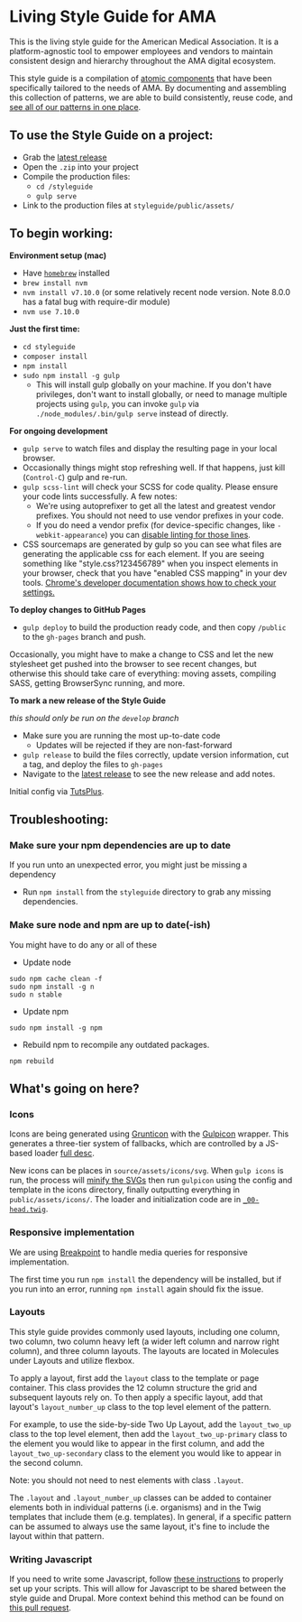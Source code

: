 # Living Style Guide for AMA
This is the living style guide for the American Medical Association. It is a platform-agnostic tool to empower employees and vendors to maintain consistent design and hierarchy throughout the AMA digital ecosystem.

This style guide is a compilation of [atomic components](http://bradfrost.com/blog/post/atomic-web-design/) that have been specifically tailored to the needs of AMA. By documenting and assembling this collection of patterns, we are able to build consistently, reuse code, and [see all of our patterns in one place](https://americanmedicalassociation.github.io/AMA-style-guide/).

## To use the Style Guide on a project:
- Grab the [latest release](https://github.com/AmericanMedicalAssociation/AMA-style-guide/releases)
- Open the `.zip` into your project
- Compile the production files:
  - `cd /styleguide`
  - `gulp serve`
- Link to the production files at `styleguide/public/assets/`

## To begin working:

**Environment setup (mac)**

 - Have [`homebrew`](https://brew.sh/) installed
 - `brew install nvm`
 - `nvm install v7.10.0` (or some relatively recent node version. Note 8.0.0 has a fatal bug with require-dir module)
 - `nvm use 7.10.0`

**Just the first time:**

- `cd styleguide`
- `composer install`
- `npm install`
- `sudo npm install -g gulp` 
  - This will install gulp globally on your machine. If you don't have privileges, don't want to install globally, or need to manage multiple projects using `gulp`, you can invoke `gulp` via `./node_modules/.bin/gulp serve` instead of directly.

**For ongoing development**

- `gulp serve` to watch files and display the resulting page in your local browser.
- Occasionally things might stop refreshing well. If that happens, just kill (`Control-C`) gulp and re-run.
- `gulp scss-lint` will check your SCSS for code quality. Please ensure your code lints successfully. A few notes:
  - We're using autoprefixer to get all the latest and greatest vendor prefixes. You should not need to use vendor prefixes in your code.
  - If you do need a vendor prefix (for device-specific changes, like `-webkit-appearance`) you can [disable linting for those lines](https://github.com/stylelint/stylelint/blob/master/docs/user-guide/configuration.md#turning-rules-off-from-within-your-css).
- CSS sourcemaps are generated by gulp so you can see what files are generating the applicable css for each element. If you are seeing something like "style.css?123456789" when you inspect elements in your browser, check that you have "enabled CSS mapping" in your dev tools. [Chrome's developer documentation shows how to check your settings.](https://developers.google.com/web/tools/chrome-devtools/javascript/source-maps#enable_source_maps_in_settings)

**To deploy changes to GitHub Pages**

- `gulp deploy` to build the production ready code, and then copy `/public` to the `gh-pages` branch and push.

Occasionally, you might have to make a change to CSS and let the new stylesheet get pushed into the browser to see recent changes, but otherwise this should take care of everything: moving assets, compiling SASS, getting BrowserSync running, and more.

**To mark a new release of the Style Guide**

_this should only be run on the `develop` branch_

- Make sure you are running the most up-to-date code
  - Updates will be rejected if they are non-fast-forward
- `gulp release` to build the files correctly, update version information, cut a tag, and deploy the files to `gh-pages`
- Navigate to the [latest release](https://github.com/AmericanMedicalAssociation/AMA-style-guide/releases) to see the new release and add notes.

Initial config via [TutsPlus](https://webdesign.tutsplus.com/tutorials/combining-pattern-lab-with-gulp-for-improved-workflow--cms-22187).

## Troubleshooting:
### Make sure your npm dependencies are up to date
If you run unto an unexpected error, you might just be missing a dependency

- Run `npm install` from the `styleguide` directory to grab any missing dependencies.

### Make sure node and npm are up to date(-ish)
You might have to do any or all of these

- Update node

```
sudo npm cache clean -f
sudo npm install -g n
sudo n stable
```

- Update npm

```
sudo npm install -g npm
```

- Rebuild npm to recompile any outdated packages.

```
npm rebuild
```

## What's going on here?
### Icons
Icons are being generated using [Grunticon](https://github.com/filamentgroup/grunticon) with the [Gulpicon](https://github.com/filamentgroup/gulpicon) wrapper. This generates a three-tier system of fallbacks, which are controlled by a JS-based loader [full desc](https://github.com/filamentgroup/grunticon#a-mystical-css-icon-solution).

New icons can be places in `source/assets/icons/svg`. When `gulp icons` is run, the process will [minify the SVGs](https://www.npmjs.com/package/gulp-svgmin) then run `gulpicon` using the config and template in the icons directory, finally outputting everything in `public/assets/icons/`. The loader and initialization code are in [`_00-head.twig`](./styleguide/source/_meta/_00-head.twig).

### Responsive implementation
We are using [Breakpoint](http://breakpoint-sass.com/) to handle media queries for responsive implementation.

The first time you run `npm install` the dependency will be installed, but if you run into an error, running `npm install` again should fix the issue.

### Layouts

This style guide provides commonly used layouts, including one column, two column, two column heavy left (a wider left column and narrow right column), and three column layouts. The layouts are located in Molecules under Layouts and utilize flexbox.

To apply a layout, first add the <code>layout</code> class to the template or page container. This class provides the 12 column structure the grid and subsequent layouts rely on. To then apply a specific layout, add that layout's <code>layout_number_up</code> class to the top level element of the pattern.

For example, to use the side-by-side Two Up Layout, add the <code>layout_two_up</code> class to the top level element, then add the <code>layout_two_up-primary</code> class to the element you would like to appear in the first column, and add the <code>layout_two_up-secondary</code> class to the element you would like to appear in the second column.

Note: you should not need to nest elements with class <code>.layout</code>.

The <code>.layout</code> and <code>.layout_number_up</code> classes can be added to container elements both in individual patterns (i.e. organisms) and in the Twig templates that include them (e.g. templates). In general, if a specific pattern can be assumed to always use the same layout, it's fine to include the layout within that pattern.

### Writing Javascript
If you need to write some Javascript, follow [these instructions](https://github.com/palantirnet/butler/blob/drupal-attach-behaviors/docs/JS.md) to properly set up your scripts. This will allow for Javascript to be shared between the style guide and Drupal. More context behind this method can be found on [this pull request](https://github.com/palantirnet/butler/pull/41).
